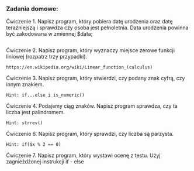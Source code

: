 ### Zadania domowe:

Ćwiczenie 1. Napisz program, który pobiera datę urodzenia oraz datę teraźniejszą i sprawdza czy osoba jest pełnoletnia. Data urodzenia powinna być zakodowana w zmiennej $data; 
```

```
Ćwiczenie 2. Napisz program, który wyznaczy miejsce zerowe funkcji liniowej (rozpatrz trzy przypadki).
```
https://en.wikipedia.org/wiki/Linear_function_(calculus)
```
Ćwiczenie 3. Napisz program, który stwierdzi, czy podany znak cyfrą, czy innym znakiem.
```
Hint: if...else i is_numeric()
```
Ćwiczenie 4. Podajemy ciąg znaków. Napisz program sprawdza, czy ta liczba jest palindromem.
```
Hint: strrev()
```
Ćwiczenie 6. Napisz program, który sprawdzi, czy liczba są parzysta.
```
Hint: if($x % 2 == 0)
```

Ćwiczenie 7. Napisz program, który wystawi ocenę z testu. Użyj zagnieżdżonej instrukcji if - else 
